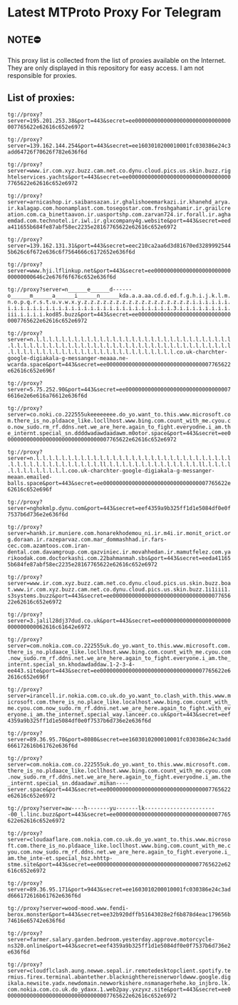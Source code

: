 # Latest MTProto Proxy For Telegram

## NOTE⛔

This proxy list is collected from the list of proxies available on the Internet. They are only displayed in this repository for easy access. I am not responsible for proxies.

## List of proxies:

`tg://proxy?server=195.201.253.38&port=443&secret=ee000000000000000000000000000000007765622e62616c652e6972`

`tg://proxy?server=139.162.144.254&port=443&secret=ee1603010200010001fc030386e24c3add64726f70626f782e636f6d`

`tg://proxy?server=www.ir.com.xyz.buzz.cam.net.co.dynu.cloud.pics.us.skin.buzz.rightelservices.yachts&port=443&secret=ee000000000000000000000000000000007765622e62616c652e6972`

`tg://proxy?server=arnicashop.ir.saibansazan.ir.ghalishoeemarkazi.ir.khanehd_arya.ir.kalagap.com.hoonamplast.com.tosegostar.com.froshgahamir.ir.grailcreation.com.ca_binettaavon.ir.uasportshp.com.zarvan724.ir.forall.ir.aghaemdad.com.technotel.ir.iwl.ir.glxcompany4g.website&port=443&secret=eeda411655b684fe87abf58ec2235e28167765622e62616c652e6972`

`tg://proxy?server=139.162.131.31&port=443&secret=eec210ca2aa6d3d81670ed32899925445b626c6f672e636c6f7564666c6172652e636f6d`

`tg://proxy?server=www.hji.lflinkup.net&port=443&secret=ee00000000000000000000000000000000646c2e676f6f676c652e636f6d`

`tg://proxy?server=n______e______d------o______m______a______i______n______kda.a.a.aa.cd.d.ed.f.g.h.i.j.k.l.m.n.o.p.q.r.s.t.u.v.w.x.y.z.z.z.z.z.z.z.z.z.z.z.z.z.z.z.z.z.i.i.i.i.i.i.i.i.i.i.i.i.i.i.i.i.i.i.i.i.i.i.i.i.i.i.i.i.i.i.i.i.3.i.i.i.i.i.i.i.i.iii.i.i.i.i.kod85.buzz&port=443&secret=ee000000000000000000000000000000007765622e62616c652e6972`

`tg://proxy?server=n.l.l.l.l.l.l.l.l.l.l.l.l.l.l.l.l.l.l.l.l.l.l.l.l.l.l.l.l.l.l.l.l.l.l.l.l.l.l.l.l.l.l.l.l.l.l.l.l.l.l.l.l.l.l.l.l.l.l.l.l.l.l.l.l.l.l.l.l.l.l.l.l.l.l.l.l.l.l.l.l.l.l.l.l.l.l.l.l.l.l.l.l.co.uk-charchter-google-digiakala-g-messanger-meaaa.ne-wcarda.space&port=443&secret=ee000000000000000000000000000000007765622e62616c652e696f`

`tg://proxy?server=5.75.252.90&port=443&secret=ee0000000000000000000000000000000076616e2e6e616a76612e636f6d`

`tg://proxy?server=co.noki.co.222555ukeeeeeeee.do_yo.want_to.this.www.microsoft.com.there_is_no.pldaace_like.locllhost.www.bing.com.count_with_me.cyou.co.now_sudo.rm_rf.ddns.net.we_are_here.again_to_fight.everyodne.i_am.the_internt.special_sn.ddddwadawdaadawm.m0otor.space&port=443&secret=ee000000000000000000000000000000007765622e62616c652e6972`

`tg://proxy?server=n.l.l.l.l.l.l.l.l.l.l.l.l.l.l.l.l.l.l.l.l.l.l.l.l.l.l.l.l.l.l.l.l.l.l.l.l.l.l.l.l.l.l.l.l.l.ll.l.l.l.l.l.l.l.l.l.l.l.l.l.l.ll.l.l.l.l.l.l.l.l.l.l.l.l.l.coo.uk-charchter-google-digiakala-g-messanger-meaan.emailed-balls.space&port=443&secret=ee000000000000000000000000000000007765622e62616c652e696f`

`tg://proxy?server=nghokmlp.dynu.com&port=443&secret=eef4359a9b325ff1d1e5084df0e0f7537b6d736e2e636f6d`

`tg://proxy?server=hankh.ir.muniere.com.honarekhodemou_ni.ir.m4i.ir.monit_orict.org.doraan.ir.razeparvaz.com.mar_dommashhad.ir.fars-cec.com.azamtoos.com.iran-dental.com.davamgroup.com.qazviniec.ir.movahhedan.ir.mamutfelez.com.yarikoodak.com.doctorkashi.com.22bahmanmah.sbs&port=443&secret=eeda411655b684fe87abf58ec2235e28167765622e62616c652e6972`

`tg://proxy?server=www.ir.com.xyz.buzz.cam.net.co.dynu.cloud.pics.us.skin.buzz.boat.www.ir.com.xyz.buzz.cam.net.co.dynu.cloud.pics.us.skin.buzz.1i1iii1.s3systems.buzz&port=443&secret=ee000000000000000000000000000000007765622e62616c652e6972`

`tg://proxy?server=3.jalil28dj37dud.co.uk&port=443&secret=ee0000000000000000000000000000000062616c61642e6972`

`tg://proxy?server=com.nokia.com.co.222555uk.do_yo.want_to.this.www.microsoft.com.there_is_no.pldaace_like.locllhost.www.bing.com.count_with_me.cyou.com.now_sudo.rm_rf.ddns.net.we_are_here.again_to_fight.everyone.i_am.the_internt.special_sn.khodawdaddaw.1-2-3-4-ee443.site&port=443&secret=ee000000000000000000000000000000007765622e62616c652e696f`

`tg://proxy?server=irancell.ir.nokia.com.co.uk.do_yo.want_to.clash_with.this.www.microsoft.com.there_is_no.place_like.localhost.www.bing.com.count_with_me.cyou.com.now_sudo.rm_rf.ddns.net.we_are_here.again_to_fight.with_everyone.i_am.the_internet.special_way.lanceer.co.uk&port=443&secret=eef4359a9b325ff1d1e5084df0e0f7537b6d736e2e636f6d`

`tg://proxy?server=89.36.95.70&port=8080&secret=ee1603010200010001fc030386e24c3add666172616b61762e636f6d`

`tg://proxy?server=com.nokia.com.co.222555uk.do_yo.want_to.this.www.microsoft.com.there_is_no.pldaace_like.locllhost.www.bing.com.count_with_me.cyou.com.now_sudo.rm_rf.ddns.net.we_are_here.again_to_fight.everyodne.i_am.the_internt.special_sn.ddaadawr.mihan----server.space&port=443&secret=ee000000000000000000000000000000007765622e62616c652e6972`

`tg://proxy?server=aw----h-------yu-------lk-----------------------00_l.linc.buzz&port=443&secret=ee000000000000000000000000000000007765622e62616c652e6972`

`tg://proxy?server=cloudaaflare.com.nokia.com.co.uk.do_yo.want_to.this.www.microsoft.com.there_is_no.pldaace_like.locllhost.www.bing.com.count_with_me.cyou.com.now_sudo.rm_rf.ddns.net.we_are_here.again_to_fight.everyone.i_am.the_inte-et.special_hsz.hhttp-stme.site&port=443&secret=ee000000000000000000000000000000007765622e62616c652e6972`

`tg://proxy?server=89.36.95.171&port=9443&secret=ee1603010200010001fc030386e24c3add666172616b61762e636f6d`

`tg://proxy?server=wood-mood.www.fendi-berox.monster&port=443&secret=ee32b920dffb51643028e2f6b878d4eac179656b74616e65742e636f6d`

`tg://proxy?server=farmer.salary.garden.bedroom.yesterday.approve.motorcycle-ns320.online&port=443&secret=eef4359a9b325ff1d1e5084df0e0f7537b6d736e2e636f6d`

`tg://proxy?server=cloudflclash.aung.newwe.sepal.ir.remotedesktopclient.spotify.termius.firex.terminal.abantether.blacknighthereisnerworldwww.google.digikala.newsite.yadx.newdomain.newworkishere.nsmanagerhehe.ko_injbro.lk.com.nokia.com.co.uk.do_ydaxx.1.web2pay.yxzyxz.site&port=443&secret=ee000000000000000000000000000000007765622e62616c652e6972`

